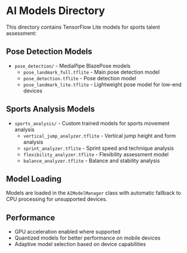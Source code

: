 # AI Models Directory

This directory contains TensorFlow Lite models for sports talent assessment:

## Pose Detection Models
- `pose_detection/` - MediaPipe BlazePose models
  - `pose_landmark_full.tflite` - Main pose detection model
  - `pose_detection.tflite` - Pose detection model
  - `pose_landmark_lite.tflite` - Lightweight pose model for low-end devices

## Sports Analysis Models
- `sports_analysis/` - Custom trained models for sports movement analysis
  - `vertical_jump_analyzer.tflite` - Vertical jump height and form analysis
  - `sprint_analyzer.tflite` - Sprint speed and technique analysis
  - `flexibility_analyzer.tflite` - Flexibility assessment model
  - `balance_analyzer.tflite` - Balance and stability analysis

## Model Loading
Models are loaded in the `AIModelManager` class with automatic fallback to CPU processing for unsupported devices.

## Performance
- GPU acceleration enabled where supported
- Quantized models for better performance on mobile devices
- Adaptive model selection based on device capabilities
